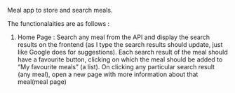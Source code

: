 Meal app to store and search meals.

The functionalaities are as follows :
1. Home Page : Search any meal from the API and display the search results on the frontend (as I type the search results should update, just like Google does for suggestions). Each search result of the meal should have a favourite button, clicking on which the meal should be added to “My favourite meals” (a list). On clicking any particular search result (any meal), open a new page with more information about that meal(meal page)
